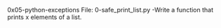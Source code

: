 0x05-python-exceptions
File: 0-safe_print_list.py -Write a function that prints x elements of a list.
